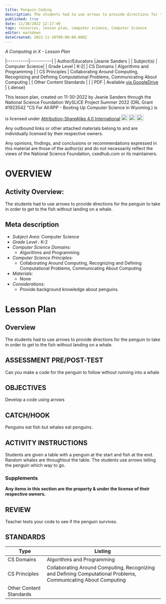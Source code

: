 ```yaml
---
title: Penguin Coding
description: The students had to use arrows to provide directions for the penguin to take in order to get to the fish without landing on a whale.
published: true
date: 11/30/2022 12:17:49
tags: resources, lesson plan, computer science, Computer Science 
editor: markdown
dateCreated: 2022-11-30T00:00:00.000Z
---
```

*A Computing in X - Lesson Plan*

|-----------|-----------|
| Author/Educators |Jeanie Sanders |
| Subject(s) | Computer Science|
| Grade Level | K-2|
| CS Domains | Algorithms and Programming |
| CS Principles | Collaborating Around Computing, Recognizing and Defining Computational Problems, Communicating About Computing |
| Other Content Standards |  | 
| PDF | Available [via GoogleDrive](https://drive.google.com/open?id=16m3qC4T5RxpziQe2M6ll8dSKtHM7weLS) |
{.dense}






This lesson plan, created on 11-30-2022 by Jeanie Sanders through the National Science Foundation WySLICE Project Summer 2022 (DRL Grant #1923542 "CS For All:RPP - Booting Up Computer Science in Wyoming.) is  <p xmlns:cc="http://creativecommons.org/ns#" >  is licensed under <a href="http://creativecommons.org/licenses/by-sa/4.0/?ref=chooser-v1" target="_blank" rel="license noopener noreferrer" style="display:inline-block;">Attribution-ShareAlike 4.0 International<img style="height:22px!important;margin-left:3px;vertical-align:text-bottom;" src="https://mirrors.creativecommons.org/presskit/icons/cc.svg?ref=chooser-v1"><img style="height:22px!important;margin-left:3px;vertical-align:text-bottom;" src="https://mirrors.creativecommons.org/presskit/icons/by.svg?ref=chooser-v1"><img style="height:22px!important;margin-left:3px;vertical-align:text-bottom;" src="https://mirrors.creativecommons.org/presskit/icons/sa.svg?ref=chooser-v1"></a></p>


Any outbound links or other attached materials belong to and are individually licensed by their respective owners. 


Any opinions, findings, and conclusions or recommendations expressed in this material are those of the author(s) and do not necessarily reflect the views of the National Science Foundation, cxedhub.com or its maintainers.


# OVERVIEW
## Activity Overview:  
The students had to use arrows to provide directions for the penguin to take in order to get to the fish without landing on a whale.
## Meta description
+ *Subject Area:* Computer Science 
+ *Grade Level :* K-2 
+ *Computer Science Domains:*
   + Algorithms and Programming
+ *Computer Science Principles:*
   + Collaborating Around Computing, Recognizing and Defining Computational Problems, Communicating About Computing
+ *Materials:* 
   + None
+ *Considerations:*
   + Provide background knowledge about penguins.


# Lesson Plan
## Overview
The students had to use arrows to provide directions for the penguin to take in order to get to the fish without landing on a whale.
## ASSESSMENT PRE/POST-TEST
Can you make a code for the penguin to follow without running into a whale
## OBJECTIVES
Develop a code using arrows


## CATCH/HOOK
Penguins eat fish but whales eat penguins.


## ACTIVITY INSTRUCTIONS
Students are given a table with a penguin at the start and fish at the end.  Random whales are throughtout the table.  The students use arrows telling the penguin which way to go.


### Supplements
**Any items in this section are the property & under the license of their respective owners.**
  





## REVIEW
Teacher tests your code to see if the penguin survives.
## STANDARDS        
| Type | Listing | 
|-----------|-----------|
| CS Domains  | Algorithms and Programming|
| CS Principles   | Collaborating Around Computing, Recognizing and Defining Computational Problems, Communicating About Computing|
| Other Content Standards |   |